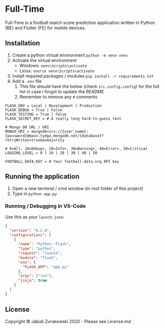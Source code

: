 # Full-Time

Full-Time is a football match score prediction application written in Python (BE) and Flutter (FE) for mobile devices.

## Installation

1. Create a python virtual environment `python -m venv venv`
2. Activate the virtual environment
   - Windows: `venv\Scripts\activate`
   - Linux: `source venv\Scripts\activate`
3. Install required packages / modules `pip install -r requirements.txt`
4. Add a `.env` file
   1. This file should have the below (check `src.config.config`) for the full list in case I forgot to update the README
   2. Remember to remove any `#` comments

```
FLASK_ENV = Local | Development | Production
FLASK_DEBUG = True | False
FLASK_TESTING = True | False
FLASK_SECRET_KEY = # A really long hard-to-guess text

# Mongo DB URL / URI
MONGO_URI = mongodb+srv://{user_name}:{password}@main.tydga.mongodb.net/{database}?retryWrites=true&w=majority

# 0=All, 10=Debug+, 20=Info+, 30=Warning+, 40=Error+, 50=Critical
LOGGING_LEVEL = 0 | 10 | 20 | 30 | 40 | 50

FOOTBALL_DATA_KEY = # Your football-data.org API key
```

## Running the application

1. Open a new terminal / cmd window (in root folder of this project)
2. Type in `python app.py`

### Running / Debugging in VS-Code

Use this as your `launch.json`:

```json
{
  "version": "0.2.0",
  "configurations": [
    {
      "name": "Python: Flask",
      "type": "python",
      "request": "launch",
      "module": "flask",
      "env": {
        "FLASK_APP": "app.py"
      },
      "args": ["run"],
      "jinja": true
    }
  ]
}
```

## License

Copyright &copy; Jakub Zurakowski 2020 - Please see License.md

